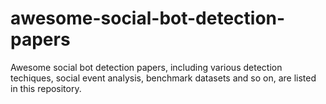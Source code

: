# awesome-social-bot-detection-papers
Awesome social bot detection papers, including various detection techiques, social event analysis, benchmark datasets and so on, are listed in this repository.
